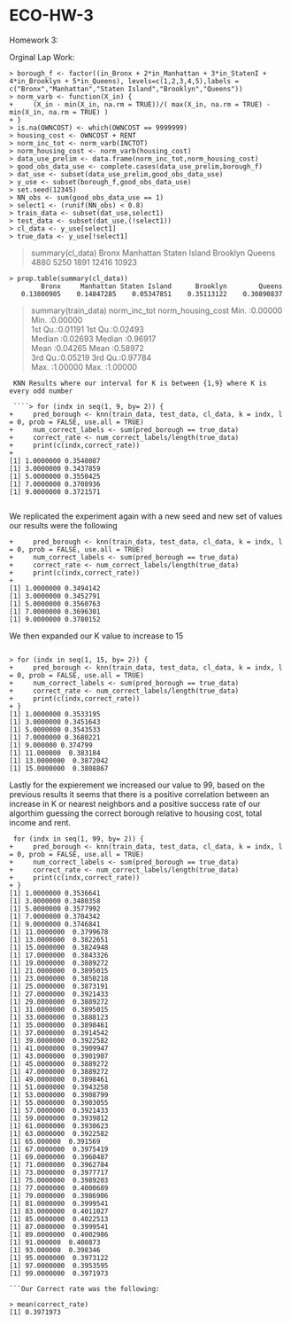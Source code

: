 # ECO-HW-3
Homework 3:

Orginal Lap Work:
```
> borough_f <- factor((in_Bronx + 2*in_Manhattan + 3*in_StatenI + 4*in_Brooklyn + 5*in_Queens), levels=c(1,2,3,4,5),labels = c("Bronx","Manhattan","Staten Island","Brooklyn","Queens"))
> norm_varb <- function(X_in) {
+     (X_in - min(X_in, na.rm = TRUE))/( max(X_in, na.rm = TRUE) - min(X_in, na.rm = TRUE) )
+ }
> is.na(OWNCOST) <- which(OWNCOST == 9999999)
> housing_cost <- OWNCOST + RENT
> norm_inc_tot <- norm_varb(INCTOT)
> norm_housing_cost <- norm_varb(housing_cost)
> data_use_prelim <- data.frame(norm_inc_tot,norm_housing_cost)
> good_obs_data_use <- complete.cases(data_use_prelim,borough_f)
> dat_use <- subset(data_use_prelim,good_obs_data_use)
> y_use <- subset(borough_f,good_obs_data_use)
> set.seed(12345)
> NN_obs <- sum(good_obs_data_use == 1)
> select1 <- (runif(NN_obs) < 0.8)
> train_data <- subset(dat_use,select1)
> test_data <- subset(dat_use,(!select1))
> cl_data <- y_use[select1]
> true_data <- y_use[!select1]

`````
> summary(cl_data)
        Bronx     Manhattan Staten Island      Brooklyn        Queens 
         4880          5250          1891         12416         10923 
````
> prop.table(summary(cl_data))
        Bronx     Manhattan Staten Island      Brooklyn        Queens 
   0.13800905    0.14847285    0.05347851    0.35113122    0.30890837 

````
> summary(train_data)
  norm_inc_tot     norm_housing_cost
 Min.   :0.00000   Min.   :0.00000  
 1st Qu.:0.01191   1st Qu.:0.02493  
 Median :0.02693   Median :0.96917  
 Mean   :0.04265   Mean   :0.58972  
 3rd Qu.:0.05219   3rd Qu.:0.97784  
 Max.   :1.00000   Max.   :1.00000

````
 KNN Results where our interval for K is between {1,9} where K is every odd number 
 
 ````> for (indx in seq(1, 9, by= 2)) {
+     pred_borough <- knn(train_data, test_data, cl_data, k = indx, l = 0, prob = FALSE, use.all = TRUE)
+     num_correct_labels <- sum(pred_borough == true_data)
+     correct_rate <- num_correct_labels/length(true_data)
+     print(c(indx,correct_rate))
+ 
[1] 1.0000000 0.3540087
[1] 3.0000000 0.3437859
[1] 5.0000000 0.3550425
[1] 7.0000000 0.3708936
[1] 9.0000000 0.3721571
 
````
 We replicated the experiment again with a new seed and new set of values our results were the following
 
 ````> for (indx in seq(1, 9, by= 2)) {
+     pred_borough <- knn(train_data, test_data, cl_data, k = indx, l = 0, prob = FALSE, use.all = TRUE)
+     num_correct_labels <- sum(pred_borough == true_data)
+     correct_rate <- num_correct_labels/length(true_data)
+     print(c(indx,correct_rate))
+ 
[1] 1.0000000 0.3494142
[1] 3.0000000 0.3452791
[1] 5.0000000 0.3560763
[1] 7.0000000 0.3696301
[1] 9.0000000 0.3780152

``````

We then expanded our K value to increase to 15

`````

> for (indx in seq(1, 15, by= 2)) {
+     pred_borough <- knn(train_data, test_data, cl_data, k = indx, l = 0, prob = FALSE, use.all = TRUE)
+     num_correct_labels <- sum(pred_borough == true_data)
+     correct_rate <- num_correct_labels/length(true_data)
+     print(c(indx,correct_rate))
+ }
[1] 1.0000000 0.3533195
[1] 3.0000000 0.3451643
[1] 5.0000000 0.3543533
[1] 7.0000000 0.3680221
[1] 9.000000 0.374799
[1] 11.000000  0.383184
[1] 13.0000000  0.3872042
[1] 15.0000000  0.3808867

`````
Lastly for the expierement we increased our value to 99, based on the previous results it seems that there is a positive correlation between 
an increase in K or nearest neighbors and a positive success rate of our algorthim guessing the correct borough relative to housing cost, total income and rent.

````
 for (indx in seq(1, 99, by= 2)) {
+     pred_borough <- knn(train_data, test_data, cl_data, k = indx, l = 0, prob = FALSE, use.all = TRUE)
+     num_correct_labels <- sum(pred_borough == true_data)
+     correct_rate <- num_correct_labels/length(true_data)
+     print(c(indx,correct_rate))
+ }
[1] 1.0000000 0.3536641
[1] 3.0000000 0.3480358
[1] 5.0000000 0.3577992
[1] 7.0000000 0.3704342
[1] 9.0000000 0.3746841
[1] 11.0000000  0.3799678
[1] 13.0000000  0.3822651
[1] 15.0000000  0.3824948
[1] 17.0000000  0.3843326
[1] 19.0000000  0.3889272
[1] 21.0000000  0.3895015
[1] 23.0000000  0.3850218
[1] 25.0000000  0.3873191
[1] 27.0000000  0.3921433
[1] 29.0000000  0.3889272
[1] 31.0000000  0.3895015
[1] 33.0000000  0.3888123
[1] 35.0000000  0.3898461
[1] 37.0000000  0.3914542
[1] 39.0000000  0.3922582
[1] 41.0000000  0.3909947
[1] 43.0000000  0.3901907
[1] 45.0000000  0.3889272
[1] 47.0000000  0.3889272
[1] 49.0000000  0.3898461
[1] 51.0000000  0.3943258
[1] 53.0000000  0.3908799
[1] 55.0000000  0.3903055
[1] 57.0000000  0.3921433
[1] 59.0000000  0.3939812
[1] 61.0000000  0.3930623
[1] 63.0000000  0.3922582
[1] 65.000000  0.391569
[1] 67.0000000  0.3975419
[1] 69.0000000  0.3960487
[1] 71.0000000  0.3962784
[1] 73.0000000  0.3977717
[1] 75.0000000  0.3989203
[1] 77.0000000  0.4000689
[1] 79.0000000  0.3986906
[1] 81.0000000  0.3999541
[1] 83.0000000  0.4011027
[1] 85.0000000  0.4022513
[1] 87.0000000  0.3999541
[1] 89.0000000  0.4002986
[1] 91.000000  0.400873
[1] 93.000000  0.398346
[1] 95.0000000  0.3973122
[1] 97.0000000  0.3953595
[1] 99.0000000  0.3971973

```Our Correct rate was the following:

> mean(correct_rate)
[1] 0.3971973
